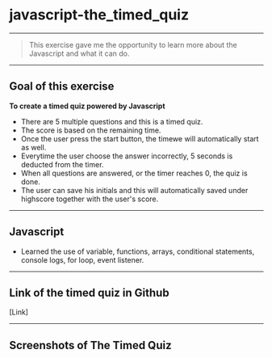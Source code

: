 # javascript-the_timed_quiz

---
> This exercise gave me the opportunity to learn more about the Javascript and what it can do.

---
## Goal of this exercise
**To create a timed quiz powered by Javascript**
- There are 5 multiple questions and this is a timed quiz.
- The score is based on the remaining time.
- Once the user press the start button, the timewe will automatically start as well.
- Everytime the user choose the answer incorrectly, 5 seconds is deducted from the timer.
- When all questions are answered, or the timer reaches 0, the quiz is done.
- The user can save his initials and this will automatically saved under highscore together with the user's score.

---
## Javascript
- Learned the use of variable, functions, arrays, conditional statements, console logs, for loop, event listener.

----
## Link of the timed quiz in Github

[Link]

---
## Screenshots of The Timed Quiz


